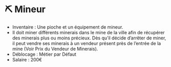# ⛏ Mineur

* Inventaire : Une pioche et un équipement de mineur.
* Il doit miner différents minerais dans le mine de la ville afin de récupérer des minerais plus ou moins précieux. Dès qu’il décide d’arrêter de miner, il peut vendre ses minerais à un vendeur présent près de l’entrée de la mine (Voir Prix du Vendeur de Minerais).
* Déblocage : Métier par Défaut
* Salaire : 200€
